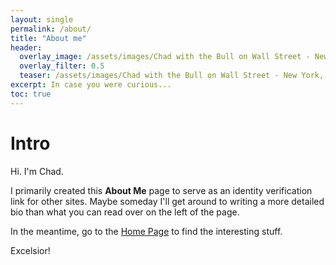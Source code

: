 ```yaml
---
layout: single
permalink: /about/
title: "About me"
header:
  overlay_image: /assets/images/Chad with the Bull on Wall Street - New York, NY.jpg
  overlay_filter: 0.5
  teaser: /assets/images/Chad with the Bull on Wall Street - New York, NY.jpg
excerpt: In case you were curious...
toc: true
---
```

# Intro

Hi. I'm Chad.

I primarily created this **About Me** page to serve as an identity verification link for other sites. Maybe someday I'll get around to writing a more detailed bio than what you can read over on the left of the page.

In the meantime, go to the [Home Page](/) to find the interesting stuff.

Excelsior!